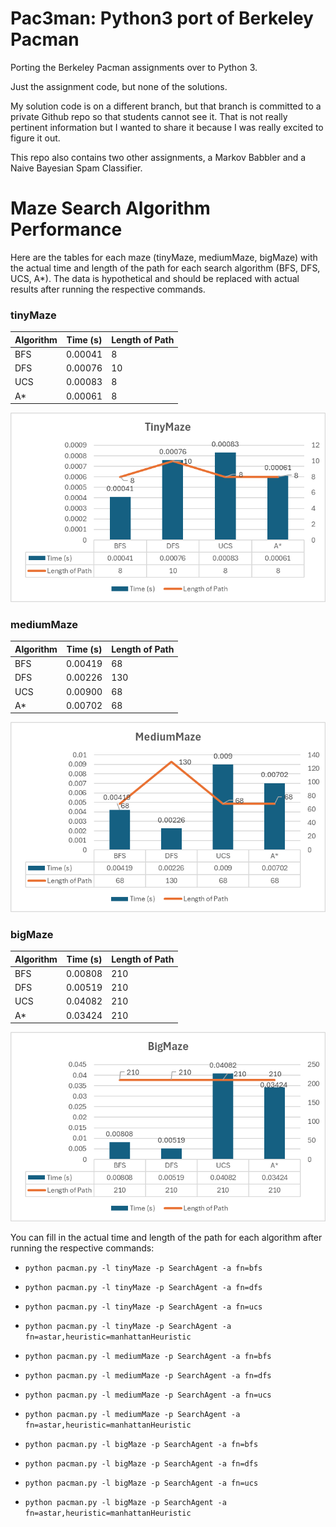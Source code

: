 # Pac3man: Python3 port of Berkeley Pacman

Porting the Berkeley Pacman assignments over to Python 3.

Just the assignment code, but none of the solutions.

My solution code is on a different branch, but that branch is committed to a private Github repo so that students cannot see it. That is not really pertinent information but I wanted to share it because I was really excited to figure it out.

This repo also contains two other assignments, a Markov Babbler and a Naive Bayesian Spam Classifier.
# Maze Search Algorithm Performance

Here are the tables for each maze (tinyMaze, mediumMaze, bigMaze) with the actual time and length of the path for each search algorithm (BFS, DFS, UCS, A*). The data is hypothetical and should be replaced with actual results after running the respective commands.

### tinyMaze

| Algorithm | Time (s) | Length of Path |
|-----------|----------|----------------|
| BFS       | 0.00041     | 8              |
| DFS       | 0.00076     | 10              |
| UCS       | 0.00083     | 8              |
| A*        | 0.00061     | 8              |

![tinyMaze](img/tinyMaze.png)

### mediumMaze

| Algorithm | Time (s) | Length of Path |
|-----------|----------|----------------|
| BFS       | 0.00419     | 68             |
| DFS       | 0.00226     | 130            |
| UCS       | 0.00900     | 68             |
| A*        | 0.00702     | 68             |

![mediumMaze](img/mediumMaze.png)

### bigMaze

| Algorithm | Time (s) | Length of Path |
|-----------|----------|----------------|
| BFS       | 0.00808     | 210            |
| DFS       | 0.00519     | 210            |
| UCS       | 0.04082     | 210            |
| A*        | 0.03424     | 210            |

![bigMaze](img/bigMaze.png)

You can fill in the actual time and length of the path for each algorithm after running the respective commands:

- `python pacman.py -l tinyMaze -p SearchAgent -a fn=bfs`
- `python pacman.py -l tinyMaze -p SearchAgent -a fn=dfs`
- `python pacman.py -l tinyMaze -p SearchAgent -a fn=ucs`
- `python pacman.py -l tinyMaze -p SearchAgent -a fn=astar,heuristic=manhattanHeuristic`

- `python pacman.py -l mediumMaze -p SearchAgent -a fn=bfs`
- `python pacman.py -l mediumMaze -p SearchAgent -a fn=dfs`
- `python pacman.py -l mediumMaze -p SearchAgent -a fn=ucs`
- `python pacman.py -l mediumMaze -p SearchAgent -a fn=astar,heuristic=manhattanHeuristic`

- `python pacman.py -l bigMaze -p SearchAgent -a fn=bfs`
- `python pacman.py -l bigMaze -p SearchAgent -a fn=dfs`
- `python pacman.py -l bigMaze -p SearchAgent -a fn=ucs`
- `python pacman.py -l bigMaze -p SearchAgent -a fn=astar,heuristic=manhattanHeuristic`